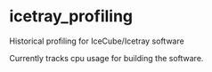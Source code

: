 # icetray_profiling
Historical profiling for IceCube/Icetray software

Currently tracks cpu usage for building the software.
